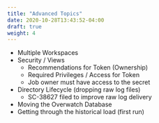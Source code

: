 ```yaml
---
title: "Advanced Topics"
date: 2020-10-28T13:43:52-04:00
draft: true
weight: 4
---
```


* Multiple Workspaces
* Security / Views
    * Recommendations for Token (Ownership)
    * Required Privileges / Access for Token
    * Job owner must have access to the secret
* Directory Lifecycle (dropping raw log files)
    * SC-38627 filed to improve raw log delivery
* Moving the Overwatch Database
* Getting through the historical load (first run)

